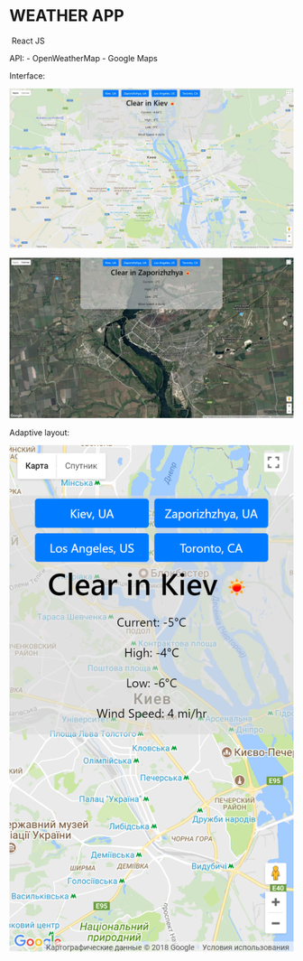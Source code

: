<h1>WEATHER APP</h1>

<img src="public/favicon.ico" alt="">	React JS

API:  - OpenWeatherMap
      - Google Maps

Interface:
<p>
	<img src="Screenshots/Intefrace1.jpg" alt="1">
</p>

<p>
	<img src="Screenshots/Interface2.jpg" alt="2">
</p>

Adaptive layout:
<p>
	<img src="Screenshots/Mobile.png" alt="">
</p>


